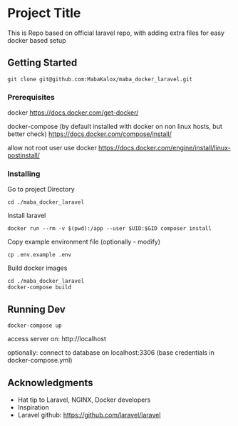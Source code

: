 # Project Title

This is Repo based on official laravel repo, with adding extra files for easy docker based setup

## Getting Started

```
git clone git@github.com:MabaKalox/maba_docker_laravel.git
```

### Prerequisites

docker
https://docs.docker.com/get-docker/

docker-compose (by default installed with docker on non linux hosts, but better check)
https://docs.docker.com/compose/install/

allow not root user use docker
https://docs.docker.com/engine/install/linux-postinstall/

### Installing

Go to project Directory
```
cd ./maba_docker_laravel
```

Install laravel
```
docker run --rm -v $(pwd):/app --user $UID:$GID composer install
```

Copy example environment file (optionally - modify)
```
cp .env.example .env
```

Build docker images

```
cd ./maba_docker_laravel
docker-compose build
```

## Running Dev

```
docker-compose up
```

access server on: http://localhost

optionally: connect to database on localhost:3306 (base credentials in docker-compose.yml)

## Acknowledgments

* Hat tip to Laravel, NGINX, Docker developers
* Inspiration
* Laravel github: https://github.com/laravel/laravel
